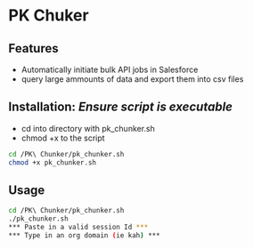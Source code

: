 # PK Chuker

## Features

- Automatically initiate bulk API jobs in Salesforce
- query large ammounts of data and export them into csv files

## Installation: _Ensure script is executable_

- cd into directory with pk_chunker.sh
- chmod +x to the script

```sh
cd /PK\ Chunker/pk_chunker.sh
chmod +x pk_chunker.sh
```

## Usage

```sh
cd /PK\ Chunker/pk_chunker.sh
./pk_chunker.sh
*** Paste in a valid session Id ***
*** Type in an org domain (ie kah) ***
```
